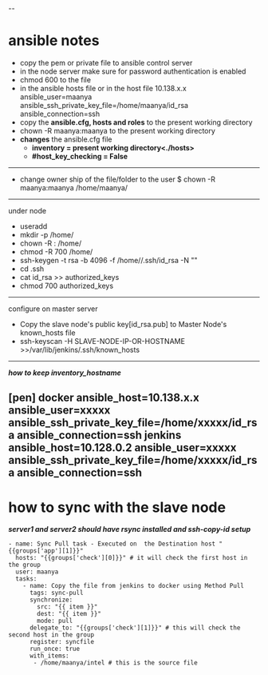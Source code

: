 -- 
# ansible notes
- copy the pem or private file to ansible control server
- in the node server make sure for password authentication is enabled
- chmod 600 to the file
- in the ansible hosts file or in the host file 
  10.138.x.x ansible_user=maanya ansible_ssh_private_key_file=/home/maanya/id_rsa ansible_connection=ssh
- copy the **ansible.cfg, hosts and roles** to the present working directory
- chown -R maanya:maanya to the present working directory
- **changes** the ansible.cfg file 
  - **inventory = present working directory<./hosts>**
  - **#host_key_checking = False**
-----------------------------------
- change owner ship of the file/folder to the user
$ chown -R maanya:maanya /home/maanya/
---------------------------------------------
under node
  - useradd <user>
  - mkdir -p /home/<user>
  - chown -R <user>:<user> /home/<user>
  - chmod -R 700 /home/<user>
  - ssh-keygen -t rsa -b 4096 -f /home/<user>/.ssh/id_rsa -N ""
  - cd .ssh
  - cat id_rsa >> authorized_keys
  - chmod 700 authorized_keys
------------------------------------------
configure on master server
  - Copy the slave node's public key[id_rsa.pub] to Master Node's known_hosts file
  - ssh-keyscan -H SLAVE-NODE-IP-OR-HOSTNAME >>/var/lib/jenkins/.ssh/known_hosts
-------------------------------------------------------------------------------
**_how to keep inventory_hostname_**


[pen]
docker ansible_host=10.138.x.x ansible_user=xxxxx ansible_ssh_private_key_file=/home/xxxxx/id_rsa ansible_connection=ssh
jenkins ansible_host=10.128.0.2 ansible_user=xxxxx ansible_ssh_private_key_file=/home/xxxxx/id_rsa ansible_connection=ssh
-----------------------------------------------------------------
# **how to sync with the slave node**
**_server1 and server2 should have rsync installed and ssh-copy-id setup_**

```---
- name: Sync Pull task - Executed on  the Destination host "{{groups['app'][1]}}"
  hosts: "{{groups['check'][0]}}" # it will check the first host in the group
  user: maanya
  tasks:   
    - name: Copy the file from jenkins to docker using Method Pull
      tags: sync-pull
      synchronize:
        src: "{{ item }}"
        dest: "{{ item }}"
        mode: pull
      delegate_to: "{{groups['check'][1]}}" # this will check the second host in the group
      register: syncfile
      run_once: true
      with_items:
       - /home/maanya/intel # this is the source file
```
